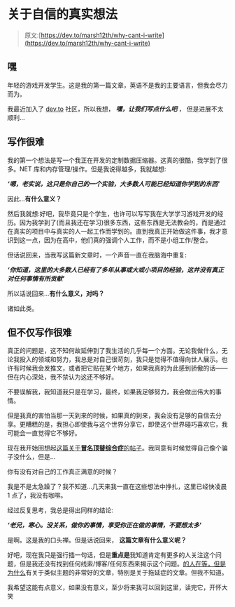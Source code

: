 # 关于自信的真实想法

> 原文:[https://dev.to/marsh12th/why-cant-i-write](https://dev.to/marsh12th/why-cant-i-write)

## [](#hey)嘿

年轻的游戏开发学生。这是我的第一篇文章，英语不是我的主要语言，但我会尽力而为。

我最近加入了 [dev.to](https://dev.to/) 社区，所以我想，
***嘿，让我们写点什么吧*** ，
但是进展不太顺利...

## [](#writing-is-hard)写作很难

我的第一个想法是写一个我正在开发的定制数据压缩器。这真的很酷，我学到了很多。NET 库和内存管理/操作。但是我说得越多，我就越想:

***‘嗯，老实说，这只是你自己的一个实验，大多数人可能已经知道你学到的东西’***

因此...**有什么意义？**

然后我就想:好吧，我毕竟只是个学生，也许可以写写我在大学学习游戏开发的经历。因为我学到了(而且我还在学习)很多东西，这些东西是无法教会的，而是通过在真实的项目中与真实的人一起工作而学到的。直到我真正开始做这件事，我才意识到这一点，因为在高中，他们真的强调个人工作，而不是小组工作/整合。

但话说回来，当我写这篇新文章时，一个声音一直在我脑海中重复:

***‘你知道，这里的大多数人已经有了多年从事或大或小项目的经验，这并没有真正对任何事情有所贡献’***

所以话说回来...**有什么意义，对吗？**

诸如此类。

## [](#but-not-only-writing-is-hard)但不仅写作很难

真正的问题是，这不知何故延伸到了我生活的几乎每一个方面。无论我做什么，无论我投入的领域和努力，我总是对自己很苛刻，我只是觉得不值得向世人展示。也许有时候我会发推文，或者把它贴在某个地方，如果我真的为此感到骄傲的话——但在内心深处，我不禁认为这还不够好。

不要误解我，我知道我只是在学习，最终，如果我足够努力，我会做出伟大的事情。

但是我真的害怕当那一天到来的时候，如果真的到来，我会没有足够的自信去分享。更糟糕的是，我担心即使我与这个世界分享它，即使这个世界碰巧喜欢它，我可能会一直觉得它不够好。

现在我开始回想起[这篇关于**冒名顶替综合症**的帖子](https://www.hanselman.com/blog/ImAPhonyAreYou.aspx)。我同意有时候觉得自己像个骗子没什么，但是...

你有没有对自己的工作真正满意的时候？

我是不是太急躁了？我不知道...几天来我一直在这些想法中挣扎，这里已经快凌晨 1 点了，我没有咖啡。

经过反复思考，我总是得出同样的结论:

***‘老兄，寒心。没关系，做你的事情，享受你正在做的事情，不要想太多'***

是啊。这是我的口头禅。但是话说回来，
**这篇文章有什么意义呢？**

好吧，现在我只是强行插一句话，但是**重点是**我知道肯定有更多的人关注这个问题，但是我还没有找到任何线索/博客/任何东西来揭示这个问题。[的人在等，但是为什么](http://waitbutwhy.com/)有关于类似主题的非常好的文章，特别是关于拖延症的文章。但我不知道。

我希望这能有点意义，如果没有意义，至少将来我可以回到这里，读完它，开怀大笑